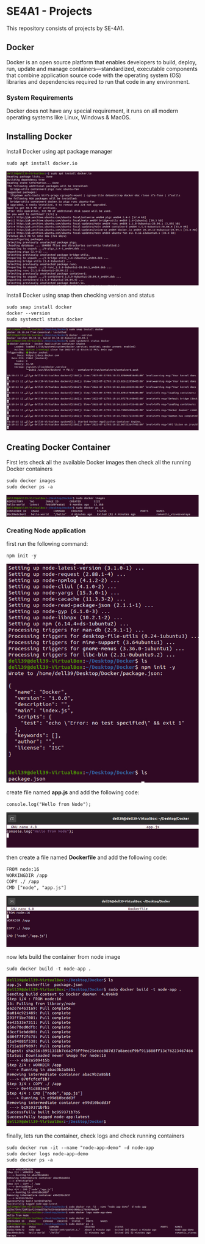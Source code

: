 # SE4A1 - Projects
This repository consists of projects by SE-4A1.

## Docker

Docker is an open source platform that enables developers to build, deploy, run, update and manage containers—standardized, executable components that combine application source code with the operating system (OS) libraries and dependencies required to run that code in any environment.

### System Requirements

Docker does not have any special requirement, it runs on all modern operating systems like Linux, Windows & MacOS.


## Installing Docker

Install Docker using apt package manager

    sudo apt install docker.io

![docker install apt](/steps/1.jpeg)

Install Docker using snap then checking version and status

    sudo snap install docker
    docker --version
    sudo systemctl status docker

![docker install apt](/steps/2.jpeg)


## Creating Docker Container

First lets check all the available Docker images then check all the running Docker containers

    sudo docker images
    sudo docker ps -a

![docker install apt](/steps/3.jpeg)

### Creating Node application

first run the following command:

    npm init -y


![docker install apt](/steps/9.jpeg)

create file named **app.js** and add the following code:

    console.log("Hello from Node");

![docker install apt](/steps/4.jpeg)

then create a file named **Dockerfile** and add the following code:

    FROM node:16
    WORKINGDIR /app
    COPY ./ /app
    CMD ["node", "app.js"]

![docker install apt](/steps/5.jpeg)

now lets build the container from node image

    sudo docker build -t node-app .

![docker install apt](/steps/11.jpeg)

finally, lets run the container, check logs and check running containers

    sudo docker run -it --name "node-app-demo" -d node-app
    sudo docker logs node-app-demo
    sudo docker ps -a

![docker install apt](/steps/10.jpeg)

